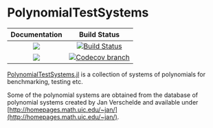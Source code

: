 # PolynomialTestSystems

| **Documentation** | **Build Status** |
|:-----------------:|:----------------:|
| [![][docs-stable-img]][docs-stable-url] | [![Build Status][build-img]][build-url] |
| [![][docs-latest-img]][docs-latest-url] | [![Codecov branch][codecov-img]][codecov-url] |


[PolynomialTestSystems.jl](https://github.com/JuliaHomotopyContinuation/PolynomialTestSystems.jl) is a collection of systems of polynomials for benchmarking, testing etc.

Some of the polynomial systems are obtained from the database of polynomial
systems created by Jan Verschelde and available under [http://homepages.math.uic.edu/~jan/](http://homepages.math.uic.edu/~jan/).

[docs-stable-img]: https://img.shields.io/badge/docs-stable-blue.svg
[docs-latest-img]: https://img.shields.io/badge/docs-latest-blue.svg
[docs-stable-url]: https://juliahomotopycontinuation.github.io/PolynomialTestSystems.jl/stable
[docs-latest-url]: https://juliahomotopycontinuation.github.io/PolynomialTestSystems.jl/latest

[build-img]: https://travis-ci.org/JuliaHomotopyContinuation/PolynomialTestSystems.jl.svg?branch=master
[build-url]: https://travis-ci.org/JuliaHomotopyContinuation/PolynomialTestSystems.jl
[codecov-img]: https://codecov.io/gh/juliahomotopycontinuation/PolynomialTestSystems.jl/branch/master/graph/badge.svg
[codecov-url]: https://codecov.io/gh/juliahomotopycontinuation/PolynomialTestSystems.jl
